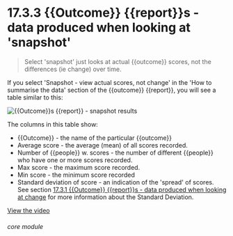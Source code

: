 # 17.3.3    {{Outcome}} {{report}}s - data produced when looking at 'snapshot'

> Select 'snapshot' just looks at actual {{outcome}} scores, not the differences (ie change) over time. 

If you select 'Snapshot - view actual scores, not change' in the 'How to summarise the data' section of the {{outcome}} {{report}}, you will see a table similar to this:

![{{Outcome}}s {{report}} - snapshot results]({{imgpath}}600a.png)

The columns in this table show:

  * {{Outcome}} - the name of the particular {{outcome}}
  * Average score - the average (mean) of all scores recorded.
  * Number of {{people}} w. scores - the number of different {{people}} who have one or more scores recorded.
  * Max score - the maximum score recorded.
  * Min score - the minimum score recorded
  * Standard deviation of score - an indication of the 'spread' of scores. See section [17.3.1  {{Outcome}} {{report}}s - data produced when looking at change](/help/index/v/{{version}}/p/17.3.1) for more information about the Standard Deviation. 

[View the video](/help/video/id/31)
###### core module

